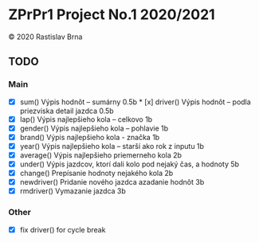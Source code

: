 # ZPrPr1 Project No.1 2020/2021

© 2020 Rastislav Brna

## TODO

### Main

* [x] sum() Výpis hodnôt – sumárny  0.5b
* [x] driver() Výpis hodnôt – podla priezviska detail jazdca 0.5b
* [x] lap() Výpis najlepšieho kola – celkovo 1b
* [x] gender() Výpis najlepšieho kola – pohlavie 1b
* [x] brand() Výpis najlepšieho kola - značka 1b
* [x] year() Výpis najlepšieho kola – starší ako rok z inputu 1b
* [x] average() Výpis najlepšieho priemerneho kola 2b
* [x] under() Výpis jazdcov, ktorí dali kolo pod nejaký čas, a hodnoty 5b
* [x] change() Prepísanie hodnoty nejakého kola 2b
* [x] newdriver() Pridanie nového jazdca azadanie hodnôt 3b
* [x] rmdriver() Vymazanie jazdca 3b

### Other

* [x]  fix driver() for cycle break
